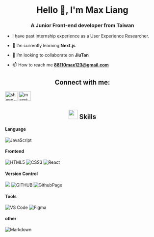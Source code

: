 <h1 align="center">Hello 👋, I'm Max Liang</h1>
<h3 align="center">A Junior Front-end developer from Taiwan</h3>

- I have past internship experience as a User Experience Researcher.

- 🌱 I’m currently learning **Next.js**

- 👯 I’m looking to collaborate on **JiuTan**

- 📫 How to reach me **88110max123@gmail.com**

<h2 align="center">Connect with me:</h2>
<p>
    <a href="www.linkedin.com/in/sheng-chieh-liang-570a3621a" target="blank"><img align="center" src="https://raw.githubusercontent.com/rahuldkjain/github-profile-readme-generator/master/src/images/icons/Social/linked-in-alt.svg" alt="sheng-chieh liang" height="30" width="40" /></a>
  <a href="https://instagram.com/maxst_note" target="blank"><img align="center" src="https://raw.githubusercontent.com/rahuldkjain/github-profile-readme-generator/master/src/images/icons/Social/instagram.svg" alt="maxst_note" height="30" width="40" /></a>
</p>

<h2 align="center"><img src = "https://github.com/7oSkaaa/7oSkaaa/blob/main/Images/about_me.gif?raw=true" width = 30px> Skills </h2>
<h4> Language </h4>
<span>
  <img alt="JavaScript" src="https://img.shields.io/badge/JavaScript-323330?style=for-the-badge&logo=javascript&logoColor=F7DF1E" />
</span>
<h4> Frontend </h4>
  <span>
    <img alt="HTML5" src="https://img.shields.io/badge/HTML5-E34F26?style=for-the-badge&logo=html5&logoColor=white" />
    <img alt="CSS3" src="https://img.shields.io/badge/CSS3-1572B6?style=for-the-badge&logo=css3&logoColor=white" />
    <img alt="React" src="https://img.shields.io/badge/React-20232A?style=for-the-badge&logo=react&logoColor=61DAFB" />
  </span>
<h4> Version Control </h4>
  <span>
    <img src="https://img.shields.io/badge/Git-F05032.svg?style=for-the-badge&logo=Git&logoColor=white">
    <img alt="GITHUB" src="https://img.shields.io/badge/GitHub-100000?style=for-the-badge&logo=github&logoColor=white" />
    <img alt="GithubPage" src="https://img.shields.io/badge/GitHub%20Pages-222222?style=for-the-badge&logo=GitHub%20Pages&logoColor=white" />
  </span>
<h4> Tools </h4>
  <span>
    <img alt="VS Code" src="https://img.shields.io/badge/Visual_Studio_Code-0078D4?style=for-the-badge&logo=visual%20studio%20code&logoColor=white" />
    <img alt="Figma" src="https://img.shields.io/badge/Figma-F24E1E?style=for-the-badge&logo=figma&logoColor=white" />
  </span>
<h4> other </h4>
  <span>
    <img alt="Markdown" src="https://img.shields.io/badge/Markdown-000000?style=for-the-badge&logo=markdown&logoColor=white" />
  </span>
